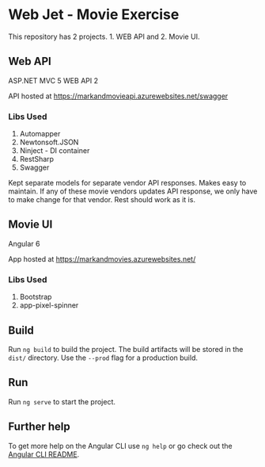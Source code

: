 # Web Jet - Movie Exercise

This repository has 2 projects. 1. WEB API and 2. Movie UI.

## Web API

ASP.NET MVC 5 WEB API 2

API hosted at https://markandmovieapi.azurewebsites.net/swagger

### Libs Used

1. Automapper
2. Newtonsoft.JSON
3. Ninject - DI container
4. RestSharp
5. Swagger


Kept separate models for separate vendor API responses. Makes easy to maintain. If any of these movie vendors updates API response, we only have to make change for that vendor. Rest should work as it is.

## Movie UI

Angular 6

App hosted at https://markandmovies.azurewebsites.net/

### Libs Used

1. Bootstrap
2. app-pixel-spinner

## Build

Run `ng build` to build the project. The build artifacts will be stored in the `dist/` directory. Use the `--prod` flag for a production build.

## Run

Run `ng serve` to start the project.

## Further help

To get more help on the Angular CLI use `ng help` or go check out the [Angular CLI README](https://github.com/angular/angular-cli/blob/master/README.md).
